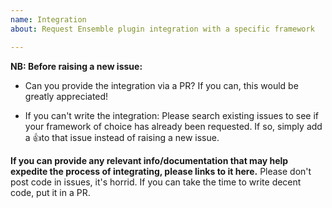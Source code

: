 ```yaml
---
name: Integration
about: Request Ensemble plugin integration with a specific framework

---
```


**NB: Before raising a new issue:**

- Can you provide the integration via a PR?
If you can, this would be greatly appreciated!

- If you can't write the integration:
Please search existing issues to see if your framework of choice has already been requested. If so, simply add a 👍to that issue instead of raising a new issue.

**If you can provide any relevant info/documentation that may help expedite the process of integrating, please links to it here.**
Please don't post code in issues, it's horrid. If you can take the time to write decent code, put it in a PR.
